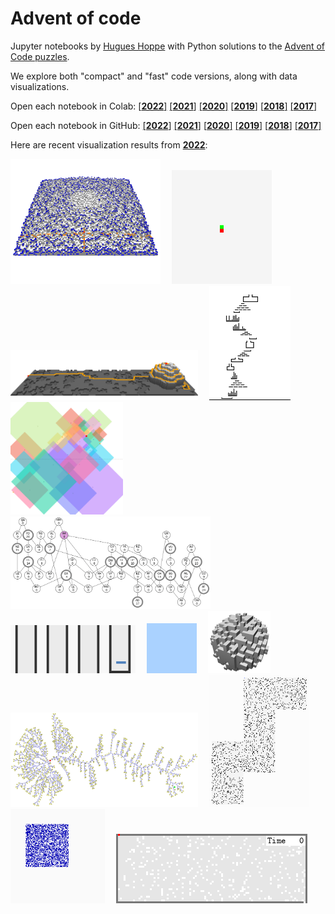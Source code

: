 # Advent of code

Jupyter notebooks by [Hugues Hoppe](http://hhoppe.com/) with Python solutions to the
[Advent of Code puzzles](https://adventofcode.com/).

We explore both "compact" and "fast" code versions, along with data visualizations.

Open each notebook in Colab:
<a href="https://colab.research.google.com/github/hhoppe/advent_of_code/blob/main/2022/advent_of_code_2022.ipynb" target="_parent">[**2022**]</a>
<a href="https://colab.research.google.com/github/hhoppe/advent_of_code/blob/main/2021/advent_of_code_2021.ipynb" target="_parent">[**2021**]</a>
<a href="https://colab.research.google.com/github/hhoppe/advent_of_code/blob/main/2020/advent_of_code_2020.ipynb" target="_parent">[**2020**]</a>
<a href="https://colab.research.google.com/github/hhoppe/advent_of_code/blob/main/2019/advent_of_code_2019.ipynb" target="_parent">[**2019**]</a>
<a href="https://colab.research.google.com/github/hhoppe/advent_of_code/blob/main/2018/advent_of_code_2018.ipynb" target="_parent">[**2018**]</a>
<a href="https://colab.research.google.com/github/hhoppe/advent_of_code/blob/main/2017/advent_of_code_2017.ipynb" target="_parent">[**2017**]</a>

Open each notebook in GitHub:
<a href="https://github.com/hhoppe/advent_of_code/blob/main/2022/advent_of_code_2022.ipynb" target="_parent">[**2022**]</a>
<a href="https://github.com/hhoppe/advent_of_code/blob/main/2021/advent_of_code_2021.ipynb" target="_parent">[**2021**]</a>
<a href="https://github.com/hhoppe/advent_of_code/blob/main/2020/advent_of_code_2020.ipynb" target="_parent">[**2020**]</a>
<a href="https://github.com/hhoppe/advent_of_code/blob/main/2019/advent_of_code_2019.ipynb" target="_parent">[**2019**]</a>
<a href="https://github.com/hhoppe/advent_of_code/blob/main/2018/advent_of_code_2018.ipynb" target="_parent">[**2018**]</a>
<a href="https://github.com/hhoppe/advent_of_code/blob/main/2017/advent_of_code_2017.ipynb" target="_parent">[**2017**]</a>

Here are recent visualization results from
<a href="https://github.com/hhoppe/advent_of_code/blob/main/2017/advent_of_code_2017.ipynb" target="_parent">**2022**</a>:

<img src="https://github.com/hhoppe/advent_of_code/raw/main/2022/results/day08e.gif" width="240">&emsp;
<img src="https://github.com/hhoppe/advent_of_code/raw/main/2022/results/day09b.gif" width="160">&emsp;
<img src="https://github.com/hhoppe/advent_of_code/raw/main/2022/results/day12c.gif" width="300">&emsp;
<img src="https://github.com/hhoppe/advent_of_code/raw/main/2022/results/day14.gif" width="130">&emsp;
<img src="https://github.com/hhoppe/advent_of_code/raw/main/2022/results/day15b.gif" width="180">&emsp;
<img src="https://github.com/hhoppe/advent_of_code/raw/main/2022/results/day16b.gif" width="320">&emsp;
<img src="https://github.com/hhoppe/advent_of_code/raw/main/2022/results/day17.gif" width="200">&emsp;
<img src="https://github.com/hhoppe/advent_of_code/raw/main/2022/results/day18a.gif" width="80">&emsp;
<img src="https://github.com/hhoppe/advent_of_code/raw/main/2022/results/day18c.gif" width="100">&emsp;
<img src="https://github.com/hhoppe/advent_of_code/raw/main/2022/results/day21b.png" width="300">&emsp;
<img src="https://github.com/hhoppe/advent_of_code/raw/main/2022/results/day22.gif" width="160">&emsp;
<img src="https://github.com/hhoppe/advent_of_code/raw/main/2022/results/day23.gif" width="151">&emsp;
<img src="https://github.com/hhoppe/advent_of_code/raw/main/2022/results/day24c.gif" width="306">
